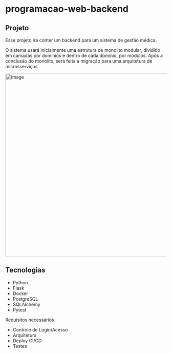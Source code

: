 # programacao-web-backend

## Projeto

Esse projeto irá conter um backend para um sistema de gestão médica. 

O sistema usará inicialmente uma estrutura de monolito modular, dividido em camadas por domínios e dentro de cada domínio, por módulos.
Após a conclusão do monolito, será feita a migração para uma arquitetura de microsserviços. 

<img width="571" alt="image" src="https://github.com/luismomm2110/programacao-web-backend/assets/68029829/8cae3e08-a7d9-4474-994a-d486662f30e5">


## Tecnologias

- Python
- Flask
- Docker
- PostgreSQL
- SQLAlchemy
- Pytest

Requisitos necessários

- Controle de Login/Acesso
- Arquitetura
- Deploy CI/CD
- Testes
